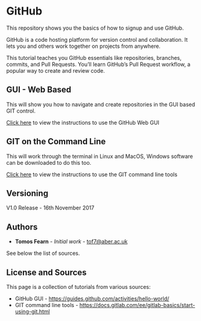 # GitHub

This repository shows you the basics of how to signup and use GitHub.

GitHub is a code hosting platform for version control and collaboration. It lets you and others work together on projects from anywhere.

This tutorial teaches you GitHub essentials like repositories, branches, commits, and Pull Requests. You’ll learn GitHub’s Pull Request workflow, a popular way to create and review code.

## GUI - Web Based

This will show you how to navigate and create repositories in the GUI based GIT control.

[Click here](gui.md) to view the instructions to use the GitHub Web GUI

## GIT on the Command Line

This will work through the terminal in Linux and MacOS, Windows software can be downloaded to do this too.

[Click here](cmd.md) to view the instructions to use the GIT command line tools

## Versioning
V1.0 Release - 16th November 2017

## Authors

* **Tomos Fearn** - *Initial work* - [tof7@aber.ac.uk](mailto:tof7@aber.ac.uk)

See below the list of sources.

## License and Sources

This page is a collection of tutorials from various sources:

* GitHub GUI - https://guides.github.com/activities/hello-world/
* GIT command line tools - https://docs.gitlab.com/ee/gitlab-basics/start-using-git.html
